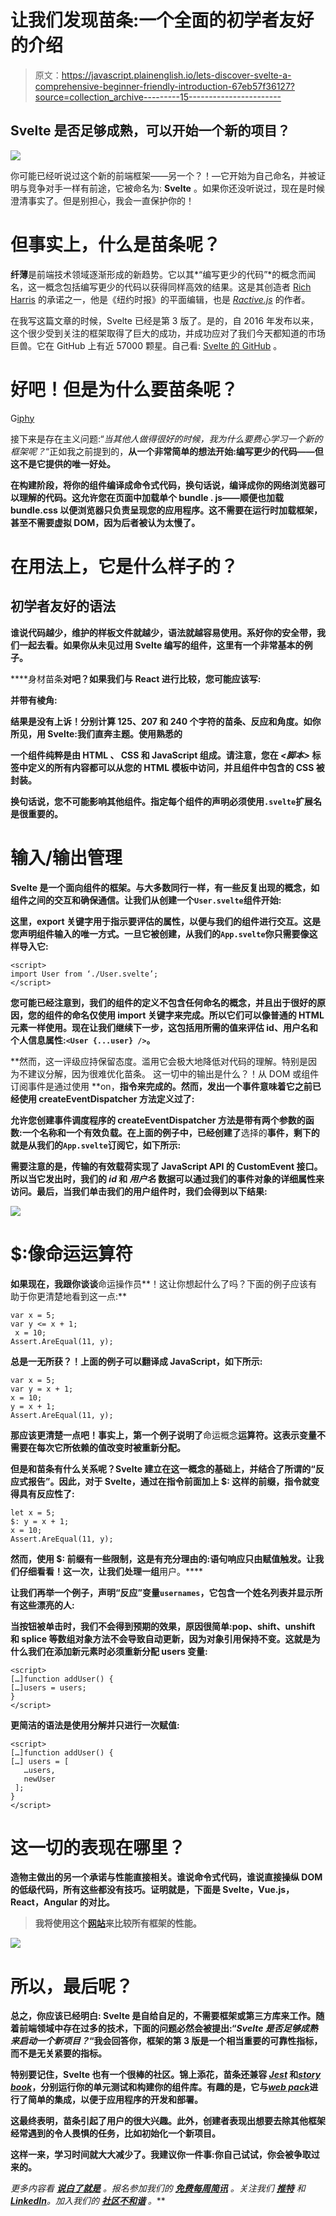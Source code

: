 # 让我们发现苗条:一个全面的初学者友好的介绍

> 原文：<https://javascript.plainenglish.io/lets-discover-svelte-a-comprehensive-beginner-friendly-introduction-67eb57f36127?source=collection_archive---------15----------------------->

## Svelte 是否足够成熟，可以开始一个新的项目？

![](img/85c6b7801f4d648af873408ba2ff1ac4.png)

你可能已经听说过这个新的前端框架——另一个？！—它开始为自己命名，并被证明与竞争对手一样有前途，它被命名为: **Svelte** 。如果你还没听说过，现在是时候澄清事实了。但是别担心，我会一直保护你的！

# 但事实上，什么是苗条呢？

**纤薄**是前端技术领域逐渐形成的新趋势。它以其*“编写更少的代码”*的概念而闻名，这一概念包括编写更少的代码以获得同样高效的结果。这是其创造者 [Rich Harris](https://twitter.com/rich_harris) 的承诺之一，他是《纽约时报》的平面编辑，也是 [*Ractive.js*](https://ractive.js.org/) 的作者。

在我写这篇文章的时候，Svelte 已经是第 3 版了。是的，自 2016 年发布以来，这个很少受到关注的框架取得了巨大的成功，并成功应对了我们今天都知道的市场巨兽。它在 GitHub 上有近 57000 颗星。自己看: [Svelte 的 GitHub](https://github.com/sveltejs/svelte) 。

# 好吧！但是为什么要苗条呢？

G[iphy](https://media.giphy.com/media/QmDgpAv8JKrxXtrnmR/giphy.gif)

接下来是存在主义问题:“*当其他人做得很好的时候，我为什么要费心学习一个新的框架呢？*“正如我之前提到的，**从一个非常简单的想法开始:编写更少的代码——但这不是它提供的唯一好处。**

**在构建阶段，将你的组件编译成命令式代码，换句话说，编译成你的网络浏览器可以理解的代码。这允许您在页面中加载单个 bundle . js——顺便也加载 bundle.css 以便浏览器只负责呈现您的应用程序。这不需要在运行时加载框架，甚至不需要虚拟 DOM，因为后者被认为太慢了。**

# **在用法上，它是什么样子的？**

## **初学者友好的语法**

**谁说代码越少，维护的样板文件就越少，语法就越容易使用。系好你的安全带，我们一起去看。如果你从未见过用 Svelte 编写的组件，这里有一个非常基本的例子。**

****身材苗条**对吧？如果我们与 React 进行比较，您可能应该写:**

**并带有棱角:**

**结果是没有上诉！分别计算 125、207 和 240 个字符的苗条、反应和角度。如你所见，用 Svelte:我们直奔主题。使用熟悉的**

**一个组件纯粹是由 **HTML** 、 **CSS** 和 **JavaScript** 组成。请注意，您在 ***<脚本>*** 标签中定义的所有内容都可以从您的 HTML 模板中访问，并且组件中包含的 CSS 被封装。**

**换句话说，您不可能影响其他组件。指定每个组件的声明必须使用`.svelte`扩展名是很重要的。**

# **输入/输出管理**

**Svelte 是一个面向组件的框架。与大多数同行一样，有一些反复出现的概念，如组件之间的交互和确保通信。让我们从创建一个`User.svelte`组件开始:**

**这里，export 关键字用于指示要评估的属性，以便与我们的组件进行交互。这是您声明组件输入的唯一方式。一旦它被创建，从我们的`App.svelte`你只需要像这样导入它:**

```
<script>
import User from ‘./User.svelte’;
</script>
```

**您可能已经注意到，我们的组件的定义不包含任何命名的概念，并且出于很好的原因，**您的组件的命名仅使用 import 关键字**来完成。所以它们可以像普通的 HTML 元素一样使用。现在让我们继续下一步，这包括用所需的值来评估 id、用户名和个人信息属性:`<User {...user} />`。**

**然而，这一评级应持保留态度。滥用它会极大地降低对代码的理解。特别是因为不建议分解，因为很难优化苗条。
这一切中的输出是什么？！从 DOM 或组件订阅事件是通过使用 **on，**指令来完成的。然而，发出一个事件意味着它之前已经使用 **createEventDispatcher** 方法定义过了:**

**允许您创建事件调度程序的 **createEventDispatcher** 方法是带有两个参数的函数:一个名称和一个有效负载。在上面的例子中，已经创建了**选择的**事件，剩下的就是从我们的`App.svelte`订阅它，如下所示:**

**需要注意的是，传输的有效载荷实现了 JavaScript API 的 **CustomEvent** 接口。所以当它发出时，我们的 ***id*** 和 ***用户名*** 数据可以通过我们的事件对象的详细属性来访问。最后，当我们单击我们的用户组件时，我们会得到以下结果:**

**![](img/08d9d8a50d9316731ae79681c8aaaff5.png)**

# ****$:像命运运算符****

**如果现在，我跟你谈谈**命运操作员**！这让你想起什么了吗？下面的例子应该有助于你更清楚地看到这一点:**

```
var x = 5;
var y <= x + 1;
 x = 10;
Assert.AreEqual(11, y);
```

**总是一无所获？！上面的例子可以翻译成 JavaScript，如下所示:**

```
var x = 5;
var y = x + 1;
x = 10;
y = x + 1;
Assert.AreEqual(11, y);
```

**那应该更清楚一点吧！事实上，第一个例子说明了**命运概念**运算符。这表示变量不需要在每次它所依赖的值改变时被重新分配。**

**但是和苗条有什么关系呢？Svelte 建立在这一概念的基础上，并结合了所谓的“**反应式报告**”。因此，对于 Svelte，通过在指令前面加上 **$:** 这样的前缀，指令就变得具有反应性了:**

```
let x = 5;
$: y = x + 1;
x = 10;
Assert.AreEqual(11, y);
```

**然而，使用 **$:** 前缀有一些限制，这是有充分理由的:语句响应只由赋值触发。让我们仔细看看！这一次，让我们处理一组**用户。****

**让我们再举一个例子，声明“反应”变量`usernames`，它包含一个姓名列表并显示所有这些漂亮的人:**

**当按钮被单击时，我们不会得到预期的效果，原因很简单:pop、shift、unshift 和 splice 等数组对象方法不会导致自动更新，因为对象引用保持不变。这就是为什么我们在添加新元素时必须重新分配 **users** 变量:**

```
<script>
[…]function addUser() {
[…]users = users;
}
</script>
```

**更简洁的语法是使用分解并只进行一次赋值:**

```
<script>
[…]function addUser() {
[…] users = [
   …users,
   newUser
 ];
}
</script>
```

# **这一切的表现在哪里？**

**造物主做出的另一个承诺与性能直接相关。谁说命令式代码，谁说直接操纵 DOM 的低级代码，所有这些都没有技巧。证明就是，下面是 Svelte，Vue.js，React，Angular 的对比。**

> **我将使用这个[网站](https://krausest.github.io/js-framework-benchmark/2022/table_chrome_98.0.4758.80.html)来比较所有框架的性能。**

**![](img/2eb6cef3fe2d88a45f02fa2c3eb79e1f.png)**

# **所以，最后呢？**

**总之，你应该已经明白: **Svelte** 是自给自足的，不需要框架或第三方库来工作。随着前端领域中存在过多的技术，下面的问题必然会被提出:“*Svelte 是否足够成熟来启动一个新项目？*“我会回答你，框架的第 3 版是一个相当重要的可靠性指标，而不是无关紧要的指标。**

**特别要记住，Svelte 也有一个很棒的社区。锦上添花，苗条还兼容 [***Jest***](https://github.com/rspieker/jest-transform-svelte) 和[***story book***](https://storybook.js.org/tutorials/intro-to-storybook/svelte/en/get-started/)，分别运行你的单元测试和构建你的组件库。有趣的是，它与[***web pack***](https://github.com/sveltejs/template-webpack)进行了简单的集成，以便于应用程序的开发和部署。**

**这最终表明，苗条引起了用户的很大兴趣。此外，创建者表现出想要去除其他框架经常遇到的令人畏惧的任务，比如初始化一个新项目。**

**这样一来，学习时间就大大减少了。我建议你一件事:你自己试试，你会被争取过来的。**

***更多内容看* [***说白了就是***](https://plainenglish.io/) *。报名参加我们的* [***免费每周简讯***](http://newsletter.plainenglish.io/) *。关注我们* [***推特***](https://twitter.com/inPlainEngHQ) *和*[***LinkedIn***](https://www.linkedin.com/company/inplainenglish/)*。加入我们的* [***社区不和谐***](https://discord.gg/GtDtUAvyhW) *。***